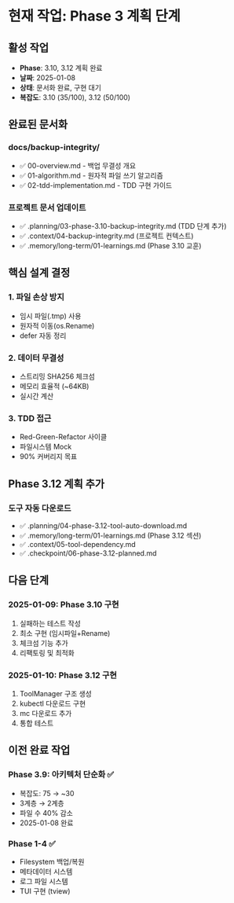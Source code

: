 # 현재 작업: Phase 3 계획 단계

## 활성 작업
- **Phase**: 3.10, 3.12 계획 완료
- **날짜**: 2025-01-08
- **상태**: 문서화 완료, 구현 대기
- **복잡도**: 3.10 (35/100), 3.12 (50/100)

## 완료된 문서화
### docs/backup-integrity/
- ✅ 00-overview.md - 백업 무결성 개요
- ✅ 01-algorithm.md - 원자적 파일 쓰기 알고리즘
- ✅ 02-tdd-implementation.md - TDD 구현 가이드

### 프로젝트 문서 업데이트
- ✅ .planning/03-phase-3.10-backup-integrity.md (TDD 단계 추가)
- ✅ .context/04-backup-integrity.md (프로젝트 컨텍스트)
- ✅ .memory/long-term/01-learnings.md (Phase 3.10 교훈)

## 핵심 설계 결정
### 1. 파일 손상 방지
- 임시 파일(.tmp) 사용
- 원자적 이동(os.Rename)
- defer 자동 정리

### 2. 데이터 무결성
- 스트리밍 SHA256 체크섬
- 메모리 효율적 (~64KB)
- 실시간 계산

### 3. TDD 접근
- Red-Green-Refactor 사이클
- 파일시스템 Mock
- 90% 커버리지 목표

## Phase 3.12 계획 추가
### 도구 자동 다운로드
- ✅ .planning/04-phase-3.12-tool-auto-download.md
- ✅ .memory/long-term/01-learnings.md (Phase 3.12 섹션)
- ✅ .context/05-tool-dependency.md
- ✅ .checkpoint/06-phase-3.12-planned.md

## 다음 단계 
### 2025-01-09: Phase 3.10 구현
1. 실패하는 테스트 작성
2. 최소 구현 (임시파일+Rename)
3. 체크섬 기능 추가
4. 리팩토링 및 최적화

### 2025-01-10: Phase 3.12 구현
1. ToolManager 구조 생성
2. kubectl 다운로드 구현
3. mc 다운로드 추가
4. 통합 테스트

## 이전 완료 작업
### Phase 3.9: 아키텍처 단순화 ✅
- 복잡도: 75 → ~30
- 3계층 → 2계층
- 파일 수 40% 감소
- 2025-01-08 완료

### Phase 1-4 ✅
- Filesystem 백업/복원
- 메타데이터 시스템
- 로그 파일 시스템
- TUI 구현 (tview)